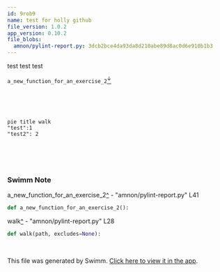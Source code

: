 ```yaml
---
id: 9rob9
name: test for holly github
file_version: 1.0.2
app_version: 0.10.2
file_blobs:
  amnon/pylint-report.py: 3dcb2bce4da93da8d210abe89d8ac0d6e910b1b3
---
```


test test test

`a_new_function_for_an_exercise_2`[<sup id="Zm9Mwz">↓</sup>](#f-Zm9Mwz)

<br/>

<br/>

<br/>

<!--MERMAID {width:100}-->
```mermaid
pie title walk
"test":1
"test2": 2
```
<!--MCONTENT {content: "pie title `walk`[<sup id=\"1O201p\">↓</sup>](#f-1O201p)<br/>\n\"test\":1<br/>\n\"test2\": 2"} --->

<br/>

<br/>

<br/>

<!-- THIS IS AN AUTOGENERATED SECTION. DO NOT EDIT THIS SECTION DIRECTLY -->
### Swimm Note

<span id="f-Zm9Mwz">a_new_function_for_an_exercise_2</span>[^](#Zm9Mwz) - "amnon/pylint-report.py" L41
```python
def a_new_function_for_an_exercise_2():
```

<span id="f-1O201p">walk</span>[^](#1O201p) - "amnon/pylint-report.py" L28
```python
def walk(path, excludes=None):
```

<br/>

This file was generated by Swimm. [Click here to view it in the app](https://swimm-web-app.web.app/repos/Z2l0aHViJTNBJTNBdGVzdC1naXRodWItYXBwJTNBJTNBc3dpbW1pbw==/docs/9rob9).